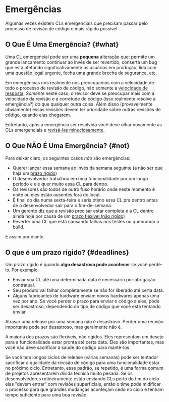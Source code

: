 # Emergências

Algumas vezes existem CLs emergenciais que precisam passar pelo processo de
revisão de código o mais rápido possivel.

## O Que É Uma Emergência? {#what}

Uma CL emergencial pode ser uma **pequena** alteração que: permite um grande
lançamento continuar ao invés de ser revertido, conserta um bug que está
afetando significativamente os usuários em produção, lida com uma questão legal
urgente, fecha uma grande brecha de segurança, etc.

Em emergências nós realmente nos preocupamos com a velocidade de todo o processo
de revisão de código, não somente a
[velocidade de resposta](./reviewer/speed.md). _Somente_ neste caso, o revisor
deve se preocupar mais com a velocidade da revisão e a corretude do código (isso
realmente resolve a emergência?) do que qualquer outra coisa. Além disso
(provavelmente obviamente) essas revisões devem ter prioridade sobre outras
revisões de código, quando elas chegarem.

Entretanto, após a emergência ser resolvida você deve olhar novamente as CLs
emergenciais e [revisá-las minuciosamente](./reviewer/looking-for.md).

## O Que NÃO É Uma Emergência? {#not}

Para deixar claro, os seguintes casos _não_ são emergências:

- Querer lançar essa semana ao invés da semana seguinte (a não ser que haja um
  [prazo rígido](#deadlines))
- O desenvolvedor trabalhou em uma funcionalidade por um longo período e ele
  quer muito essa CL para dentro.
- Os revisores são todos de outro fuso horário onde neste momento é noite ou
  eles estão ausentes fora do local.
- É final do dia numa sexta-feira e seria ótimo essa CL pra dentro antes de o
  desenvolvedor sair para o fim-de-semana.
- Um gerente diz que a revisão precisar estar completa e a CL dentro ainda hoje
  por causa de um [prazo flexível (não rígido)](#deadlines)
- Reverter uma CL que está causando falhas nos testes ou quebrando a build.

E assim por diante.

## O que é um prazo rígido? {#deadlines}

Um prazo rígido é quando **algo desastroso pode acontecer** se você perdê-lo.
Por exemplo:

- Enviar sua CL até uma determinada data é necessário por obrigação contratual.
- Seu produto vai falhar completamente se não for liberado até certa data.
- Alguns fabricantes de hardware enviam novos hardwares apenas uma vez por ano.
  Se você perder o prazo para enviar o código a eles, pode ser desastroso,
  dependendo do tipo de código que você está tentando enviar.

Atrasar uma release por uma semana não é desastroso. Perder uma reunião
importante pode ser desastroso, mas geralmente não é.

A maioria dos prazos são flexíveis, não rígidos. Eles representam um desejo para
a funcionalidade estar pronta até certa data. Eles são importantes, mas você não
deve sacrificar a saúde do código para mantê-los.

Se você tem longos ciclos de release (várias semanas) pode ser tentador
sacrificar a qualidade da revisão de código para uma funcionalidade estar no
próximo ciclo. Entretanto, esse padrão, se repetido, é uma forma comum de
projetos apresentarem dívida técnica muito pesada. Se os desenvolvedores
rotineiramente estão enviando CLs perto do fim do ciclo elas "devem entrar" com
revisões superficiais, então o time pode midificar o processo para que grandes
mudanças aconteçam cedo no ciclo e tenham tempo suficiente para uma boa revisão.
